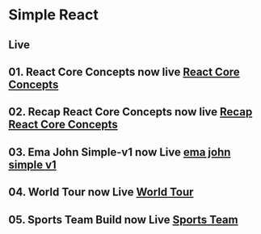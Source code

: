 # Simple React

## Live

## 01. React Core Concepts now live [React Core Concepts](https://react-core-concepts.netlify.app/)

## 02. Recap React Core Concepts now live [Recap React Core Concepts](https://recap-core-concepts.netlify.app/)

## 03. Ema John Simple-v1 now Live [ema john simple v1](https://ema-john-simple-v1.firebaseapp.com/)

## 04. World Tour now Live [World Tour](https://rest-world-tour.netlify.app/)

## 05. Sports Team Build now Live [Sports Team](https://team-build-sports.firebaseapp.com/)
